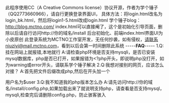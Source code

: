 此程序使用CC（A Creative Commons license）协议开源，作者为学个锤子（QQ2773660966），请自行更换登录界面UI，
具体方法：将login.html改名为login_bk.html，然后将login1-5.html改成login.html
学个锤子blog：http://blog.mctno.com/
index.html可以直接阉了，这个是初始化引导页面，删除以后请自行访问http://你的域名/install
后台初始化、前端index.html界面UI为小皮原创
此登录系统为MCTNO工作室开发，无任何抄袭，如有侵权，请联系niuziyi@mail.mctno.com，看到以后会第一时间删除此系统
-----**FAQ**-----
1.Q:挂在网站上就报错,本地就行
A:请检查php环境是否支持mysqli，是否已安装mysql数据库，php是否已打开，如果报错为<?php开头，即说明php没打开，如为warning或error开头，请联系学个锤子解决
2.Q:我想对接别的网页，应该怎么对接？
A:首先把文件后缀改成php,然后在开头加一个
<?php
$pd = @cookie(login);
$user = @cookie(user);
if($pd != TRUE){
header('location:login.html'); 
}
?>
用户名为$user
3.Q:我不知道我的php版本怎么办
A:请先访问http://你的域名/install/config.php,如果加载出来了就说明支持php，请查看是否支持mysql，mysqli,检查完后请删除config.php，防止骇客骇入
